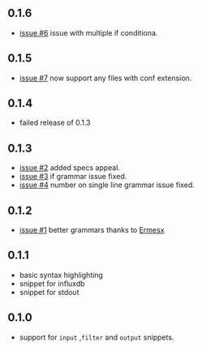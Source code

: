## 0.1.6
* [issue #6](https://github.com/imrichardcole/language-logstash/issues/6) issue with multiple if conditiona.

## 0.1.5
* [issue #7](https://github.com/imrichardcole/language-logstash/issues/7) now support any files with conf extension.

## 0.1.4
* failed release of 0.1.3

## 0.1.3
* [issue #2](https://github.com/imrichardcole/language-logstash/issues/2) added specs appeal.
* [issue #3](https://github.com/imrichardcole/language-logstash/issues/3) if grammar issue fixed.
* [issue #4](https://github.com/imrichardcole/language-logstash/issues/4) number on single line grammar issue fixed.

## 0.1.2
* [issue #1](https://github.com/imrichardcole/language-logstash/issues/1) better grammars thanks to [Ermesx](https://github.com/Ermesx)

## 0.1.1
* basic syntax highlighting
* snippet for influxdb
* snippet for stdout

## 0.1.0
* support for `input` ,`filter` and `output` snippets.
